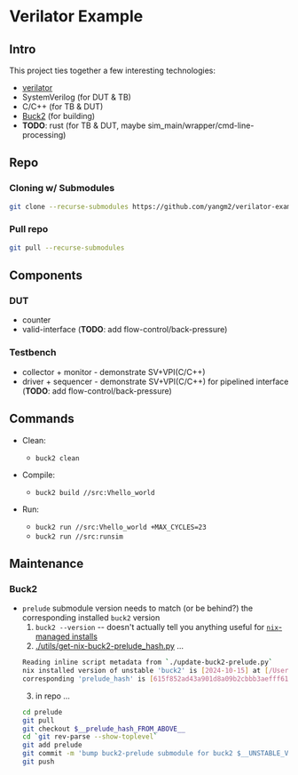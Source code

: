 # Verilator Example

## Intro
This project ties together a few interesting technologies:
* [verilator](https://www.veripool.org/verilator/)
* SystemVerilog (for DUT & TB)
* C/C++ (for TB & DUT)
* [Buck2](https://buck2.build/) (for building)
* **TODO**: rust (for TB & DUT, maybe sim_main/wrapper/cmd-line-processing)

## Repo

### Cloning w/ Submodules
```sh
git clone --recurse-submodules https://github.com/yangm2/verilator-example.git
```

### Pull repo
```sh
git pull --recurse-submodules
```

## Components
### DUT
* counter
* valid-interface (**TODO**: add flow-control/back-pressure)

### Testbench
* collector + monitor - demonstrate SV+VPI(C/C++)
* driver + sequencer - demonstrate SV+VPI(C/C++) for pipelined interface (**TODO**: add flow-control/back-pressure)

## Commands
* Clean:
  * `buck2 clean`

* Compile:
  * `buck2 build //src:Vhello_world`

* Run:
  * `buck2 run //src:Vhello_world +MAX_CYCLES=23`
  * `buck2 run //src:runsim`

## Maintenance

### Buck2

* `prelude` submodule version needs to match (or be behind?) the corresponding installed `buck2` version
  1. `buck2 --version` -- doesn't actually tell you anything useful for [`nix`-managed installs](https://github.com/NixOS/nixpkgs/tree/nixpkgs-unstable/pkgs/development/tools/build-managers/buck2)
  1. [./utils/get-nix-buck2-prelude_hash.py](./utils/get-nix-buck2-prelude_hash.py) ...
  ```sh
  Reading inline script metadata from `./update-buck2-prelude.py`
  nix installed version of unstable 'buck2' is [2024-10-15] at [/Users/michaelyang/.nix-profile/bin/buck2]
  corresponding 'prelude_hash' is [615f852ad43a901d8a09b2cbbb3aefff61626c52]
  ```
  3. in repo ...
    ```sh
    cd prelude
    git pull
    git checkout $__prelude_hash_FROM_ABOVE__
    cd `git rev-parse --show-toplevel`
    git add prelude
    git commit -m 'bump buck2-prelude submodule for buck2 $__UNSTABLE_VERSION_FROM_ABOVE__'
    git push
    ```